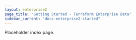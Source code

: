 ```yaml
---
layout: enterprise2
page_title: "Getting Started - Terraform Enterprise Beta"
sidebar_current: "docs-enterprise2-started"
---
```


Placeholder index page.
